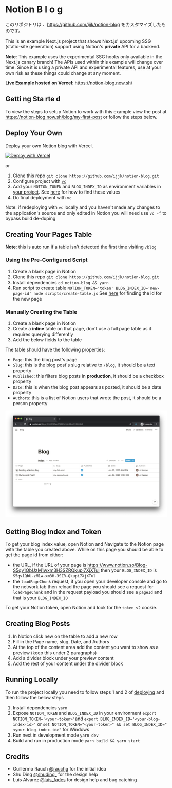 # Notion B l o g

このリポジトリは 、https://github.com/ijjk/notion-blog をカスタマイズしたものです。

This is an example Next.js project that shows Next.js' upcoming SSG (static-site generation) support using Notion's **private** API for a backend.

**Note**: This example uses the experimental SSG hooks only available in the Next.js canary branch! The APIs used within this example will change over time. Since it is using a private API and experimental features, use at your own risk as these things could change at any moment.

**Live Example hosted on Vercel**: https://notion-blog.now.sh/

## Getti ng Sta rte d

To view the steps to setup Notion to work with this example view the post at https://notion-blog.now.sh/blog/my-first-post or follow the steps below.

## Deploy Your Own

Deploy your own Notion blog with Vercel.

[![Deploy with Vercel](https://vercel.com/button)](https://vercel.com/import/git?s=https://github.com/ijjk/notion-blog/tree/master&env=NOTION_TOKEN,BLOG_INDEX_ID&envDescription=Required+env+values+for+deploying&envLink=https://github.com/ijjk/notion-blog%23getting-blog-index-and-token)

or

1. Clone this repo `git clone https://github.com/ijjk/notion-blog.git`
2. Configure project with [`vc`](https://vercel.com/download)
3. Add your `NOTION_TOKEN` and `BLOG_INDEX_ID` as environment variables in [your project](https://vercel.com/docs/integrations?query=envir#project-level-apis/project-based-environment-variables). See [here](#getting-blog-index-and-token) for how to find these values
4. Do final deployment with `vc`

Note: if redeploying with `vc` locally and you haven't made any changes to the application's source and only edited in Notion you will need use `vc -f` to bypass build de-duping

## Creating Your Pages Table

**Note**: this is auto run if a table isn't detected the first time visiting `/blog`

### Using the Pre-Configured Script

1. Create a blank page in Notion
2. Clone this repo `git clone https://github.com/ijjk/notion-blog.git`
3. Install dependencies `cd notion-blog && yarn`
4. Run script to create table `NOTION_TOKEN='token' BLOG_INDEX_ID='new-page-id' node scripts/create-table.js` See [here](#getting-blog-index-and-token) for finding the id for the new page

### Manually Creating the Table

1. Create a blank page in Notion
2. Create a **inline** table on that page, don't use a full page table as it requires querying differently
3. Add the below fields to the table

The table should have the following properties:

- `Page`: this the blog post's page
- `Slug`: this is the blog post's slug relative to `/blog`, it should be a text property
- `Published`: this filters blog posts in **production**, it should be a checkbox property
- `Date`: this is when the blog post appears as posted, it should be a date property
- `Authors`: this is a list of Notion users that wrote the post, it should be a person property

![Example Blog Posts Table](./assets/table-view.png)

## Getting Blog Index and Token

To get your blog index value, open Notion and Navigate to the Notion page with the table you created above. While on this page you should be able to get the page id from either:

- the URL, if the URL of your page is https://www.notion.so/Blog-S5qv1QbUzM1wxm3H3SZRQkupi7XjXTul then your `BLOG_INDEX_ID` is `S5qv1QbU-zM1w-xm3H-3SZR-Qkupi7XjXTul`
- the `loadPageChunk` request, if you open your developer console and go to the network tab then reload the page you should see a request for `loadPageChunk` and in the request payload you should see a `pageId` and that is your `BLOG_INDEX_ID`

To get your Notion token, open Notion and look for the `token_v2` cookie.

## Creating Blog Posts

1. In Notion click new on the table to add a new row
2. Fill in the Page name, slug, Date, and Authors
3. At the top of the content area add the content you want to show as a preview (keep this under 2 paragraphs)
4. Add a divider block under your preview content
5. Add the rest of your content under the divider block

## Running Locally

To run the project locally you need to follow steps 1 and 2 of [deploying](#deploy-your-own) and then follow the below steps

1. Install dependencies `yarn`
2. Expose `NOTION_TOKEN` and `BLOG_INDEX_ID` in your environment `export NOTION_TOKEN='<your-token>'`and `export BLOG_INDEX_ID='<your-blog-index-id>'` or `set NOTION_TOKEN="<your-token>" && set BLOG_INDEX_ID="<your-blog-index-id>"` for Windows
3. Run next in development mode `yarn dev`
4. Build and run in production mode `yarn build && yarn start`

## Credits

- Guillermo Rauch [@rauchg](https://twitter.com/rauchg) for the initial idea
- Shu Ding [@shuding\_](https://twitter.com/shuding_) for the design help
- Luis Alvarez [@luis_fades](https://twitter.com/luis_fades) for design help and bug catching
